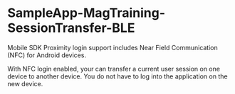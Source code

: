 # SampleApp-MagTraining-SessionTransfer-BLE

Mobile SDK Proximity login support includes Near Field Communication (NFC) for Android devices.

With NFC login enabled, your can transfer a current user session on one device to another device. You do not have to log into the application on the new device.

